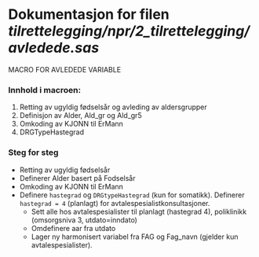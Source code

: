 
# Dokumentasjon for filen *tilrettelegging/npr/2_tilrettelegging/avledede.sas*


MACRO FOR AVLEDEDE VARIABLE

### Innhold i macroen:
1. Retting av ugyldig fødselsår og avleding av aldersgrupper
2. Definisjon av Alder, Ald_gr og Ald_gr5
3. Omkoding av KJONN til ErMann
5. DRGTypeHastegrad




### Steg for steg

- Retting av ugyldig fødselsår
- Definerer Alder basert på Fodselsår
- Omkoding av KJONN til ErMann
- Definere `hastegrad` og `DRGtypeHastegrad` (kun for somatikk). 
Definerer `hastegrad = 4` (planlagt) for avtalespesialistkonsultasjoner.
    - Sett alle hos avtalespesialister til planlagt (hastegrad 4), poliklinikk (omsorgsniva 3, utdato=inndato)
    - Omdefinere aar fra utdato
    - Lager ny harmonisert variabel fra FAG og Fag_navn (gjelder kun avtalespesialister). 
